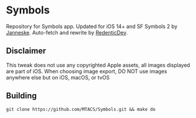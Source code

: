 # Symbols
Repository for Symbols app. Updated for iOS 14+ and SF Symbols 2 by [Janneske](https://www.reddit.com/user/Janneske_2001). Auto-fetch and rewrite by [RedenticDev](https://redentic.dev).

## Disclaimer
This tweak does not use any copyrighted Apple assets, all images displayed are part of iOS. When choosing image export, DO NOT use images anywhere else but on iOS, macOS, or tvOS

## Building
`git clone https://github.com/MTACS/Symbols.git && make do`

